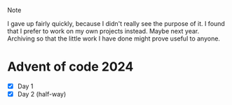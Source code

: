 > [!NOTE]
> I gave up fairly quickly, because I didn't really see the purpose of it. I found that I prefer to work on my own projects instead. Maybe next year. Archiving so that the little work I have done might prove useful to anyone.

# Advent of code 2024

- [x] Day 1
- [x] Day 2 (half-way)